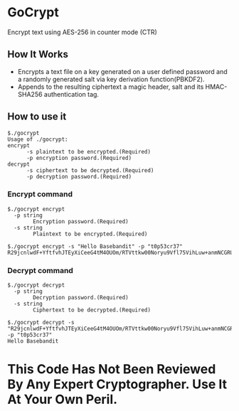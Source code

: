 # GoCrypt

Encrypt text using AES-256 in counter mode (CTR)

## How It Works

- Encrypts a text file on a key generated on a user defined password and a randomly generated salt via key derivation function(PBKDF2).
- Appends to the resulting ciphertext a magic header, salt and its HMAC-SHA256 authentication tag.

## How to use it

```
$./gocrypt
Usage of ./gocrypt:
encrypt
      -s plaintext to be encrypted.(Required)
      -p encryption password.(Required)
decrypt
      -s ciphertext to be decrypted.(Required)
      -p decryption password.(Required)
```

### Encrypt command

```
$./gocrypt encrypt
  -p string
    	Encryption password.(Required)
  -s string
    	Plaintext to be encrypted.(Required)

$./gocrypt encrypt -s "Hello Basebandit" -p "t0p53cr37"
R29jcnlwdF+YftfvhJTEyXiCeeG4tM4OUOm/RTVttkw00Noryu9Vfl75VihLuw+anmNCGRUCl9WLZ4DlXFvoppIqhe3bvjnAWERcyL4qwPM=
```

### Decrypt command

```
$./gocrypt decrypt
  -p string
    	Decryption password.(Required)
  -s string
    	Ciphertext to be decrypted.(Required)

$./gocrypt decrypt -s "R29jcnlwdF+YftfvhJTEyXiCeeG4tM4OUOm/RTVttkw00Noryu9Vfl75VihLuw+anmNCGRUCl9WLZ4DlXFvoppIqhe3bvjnAWERcyL4qwPM=" -p "t0p53cr37"
Hello Basebandit
```

# This Code Has Not Been Reviewed By Any Expert Cryptographer. Use It At Your Own Peril.
